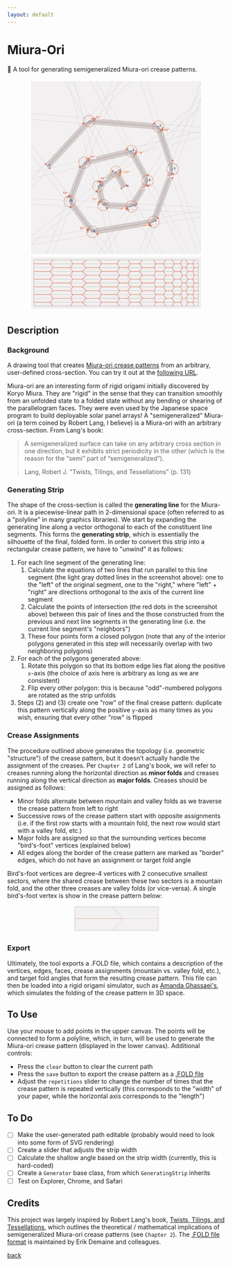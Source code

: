 ```yaml
---
layout: default
---
```


# Miura-Ori
📜 A tool for generating semigeneralized Miura-ori crease patterns.

<p align="center">
  <img src="https://raw.githubusercontent.com/mwalczyk/cp/master/screenshots/screenshot.png" alt="screenshot" width="400" height="auto"/>
</p>

## Description
### Background
A drawing tool that creates [Miura-ori crease patterns](https://en.wikipedia.org/wiki/Miura_fold) from an arbitrary, user-defined cross-section. You can try it out at the [following URL](https://mwalczyk.github.io/miura-ori/).

Miura-ori are an interesting form of rigid origami initially discovered by Koryo Miura. They are "rigid" in the sense that they can transition smoothly from an unfolded state to a folded state without any bending or shearing of the parallelogram faces. They were even used by the Japanese space program to build deployable solar panel arrays! A "semigeneralized" Miura-ori (a term coined by Robert Lang, I believe) is a Miura-ori with an arbitrary cross-section. From Lang's book:

> A semigeneralized surface can take on any arbitrary cross section in one direction, but it exhibits strict periodicity in the other
(which is the reason  for the “semi” part of “semigeneralized”). 
>
> Lang, Robert J. "Twists, Tilings, and Tessellations" (p. 131)

### Generating Strip
The shape of the cross-section is called the **generating line** for the Miura-ori. It is a piecewise-linear path in 2-dimensional space (often referred to as a "polyline" in many graphics libraries). We start by expanding the generating line along a vector orthogonal to each of the constituent line segments. This forms the **generating strip**, which is essentially the silhouette of the final, folded form. In order to convert this strip into a rectangular crease pattern, we have to "unwind" it as follows:

1. For each line segment of the generating line:
    1. Calculate the equations of two lines that run parallel to this line segment (the light gray dotted lines in the screenshot above): one to the "left" of the original segment, one to the "right," where "left" + "right" are directions orthogonal to the axis of the current line segment
    2. Calculate the points of intersection (the red dots in the screenshot above) between this pair of lines and the those constructed from the previous and next line segments in the generating line (i.e. the current line segment's "neighbors")
    3. These four points form a closed polygon (note that any of the interior polygons generated in this step will necessarily overlap with two neighboring polygons)
2. For each of the polygons generated above:
    1. Rotate this polygon so that its bottom edge lies flat along the positive `x`-axis (the choice of axis here is arbitrary as long as we are consistent)
    2. Flip every other polygon: this is because "odd"-numbered polygons are rotated as the strip unfolds
3. Steps (2) and (3) create one "row" of the final crease pattern: duplicate this pattern vertically along the positive `y`-axis as many times as you wish, ensuring that every other "row" is flipped

### Crease Assignments
The procedure outlined above generates the topology (i.e. geometric "structure") of the crease pattern, but it doesn't actually handle the assignment of the creases. Per `Chapter 2` of Lang's book, we will refer to creases running along the horizontal direction as **minor folds** and creases running along the vertical direction as **major folds**. Creases should be assigned as follows:
- Minor folds alternate between mountain and valley folds as we traverse the crease pattern from left to right
- Successive rows of the crease pattern start with opposite assignments (i.e. if the first row starts with a mountain fold, the next row would start with a valley fold, etc.)
- Major folds are assigned so that the surrounding vertices become "bird's-foot" vertices (explained below)
- All edges along the border of the crease pattern are marked as "border" edges, which do not have an assignment or target fold angle

Bird's-foot vertices are degree-4 vertices with 2 consecutive smallest sectors, where the shared crease between these two sectors is a mountain fold, and the other three creases are valley folds (or vice-versa). A single bird's-foot vertex is show in the crease pattern below:

<p align="center">
  <img src="https://raw.githubusercontent.com/mwalczyk/cp/master/screenshots/birds_foot_vertex.png" alt="screenshot" width="200" height="auto"/>
</p>

### Export
Ultimately, the tool exports a .FOLD file, which contains a description of the vertices, edges, faces, crease assignments (mountain vs. valley fold, etc.), and target fold angles that form the resulting crease pattern. This file can then be loaded into a rigid origami simulator, such as [Amanda Ghassaei's](http://apps.amandaghassaei.com/OrigamiSimulator/), which simulates the folding of the crease pattern in 3D space. 

## To Use
Use your mouse to add points in the upper canvas. The points will be connected to form a polyline, which, in turn, will be used to generate the Miura-ori crease pattern (displayed in the lower canvas). Additional controls:
- Press the `clear` button to clear the current path
- Press the `save` button to export the crease pattern as a [.FOLD file](https://github.com/edemaine/fold)
- Adjust the `repetitions` slider to change the number of times that the crease pattern is repeated vertically (this corresponds to the "width" of your paper, while the horizontal axis corresponds to the "length")

## To Do
- [ ] Make the user-generated path editable (probably would need to look into some form of SVG rendering)
- [ ] Create a slider that adjusts the strip width
- [ ] Calculate the shallow angle based on the strip width (currently, this is hard-coded)
- [ ] Create a `Generator` base class, from which `GeneratingStrip` inherits
- [ ] Test on Explorer, Chrome, and Safari

## Credits
This project was largely inspired by Robert Lang's book, [Twists, Tilings, and Tessellations](https://langorigami.com/publication/twists-tilings-and-tessellations-mathematical-methods-for-geometric-origami/), which outlines the theoretical / mathematical implications of semigeneralized Miura-ori crease patterns (see `Chapter 2`). The [.FOLD file format](https://github.com/edemaine/fold) is maintained by Erik Demaine and colleagues.

[back](./)
